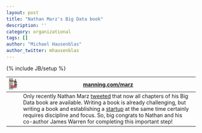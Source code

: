 ```yaml
---
layout: post
title: "Nathan Marz's Big Data book"
description: ''
category: organizational
tags: []
author: "Michael Hausenblas"
author_twitter: mhausenblas
---
```

{% include JB/setup %}


| ![Big Data book cover](../../img/bigdatabook_cover.jpg "Big Data book cover")| [manning.com/marz](http://manning.com/marz/) |
|----------------|-------------------------------------------------------------|
| | Only recently Nathan Marz [tweeted](https://twitter.com/nathanmarz/statuses/474719736878481408) that now all chapters of his Big Data book are available. Writing a book is already challenging, but writing a book and establishing a [startup](http://nathanmarz.com/blog/my-new-startup.html) at the same time certainly requires discipline and focus. So, big congrats to Nathan and his co-author James Warren for completing this important step! |
